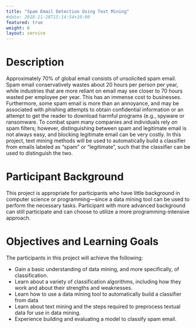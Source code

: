```yaml
---
title: "Spam Email Detection Using Text Mining"
#date: 2018-11-28T15:14:54+10:00
featured: true
weight: 6
layout: service
---
```



# Description

Approximately 70% of global email consists of unsolicited spam email. Spam email conservatively wastes about 20 hours per person per year, while industries that are more reliant on email may see closer to 70 hours wasted per employee per year. This has an immense cost to businesses. Furthermore, some spam email is more than an annoyance, and may be associated with phishing attempts to obtain confidential information or an attempt to get the reader to download harmful programs (e.g., spyware or ransomware. To combat spam many companies and individuals rely on spam filters; however, distinguishing between spam and legitimate email is not always easy, and blocking legitimate email can be very costly. In this project, text mining methods will be used to automatically build a classifier from emails labeled as “spam” or “legitimate”, such that the classifier can be used to distinguish the two.


# Participant Background
This project is appropriate for participants who have little background in computer science or programming—since a data mining tool can be used to perform the necessary tasks.  Participant with more advanced background can still participate and can choose to utilize a more programming-intensive approach.


# Objectives and Learning Goals

The participants in this project will achieve the following:
-	Gain a basic understanding of data mining, and more specifically, of classification.
-	Learn about a variety of classification algorithms, including how they work and about their strengths and weaknesses.
-	Learn how to use a data mining tool to automatically build a classifier from data
-	Learn about text mining and the steps required to preprocess textual data for use in data mining.
-	Experience building and evaluating a model to classify spam email.

